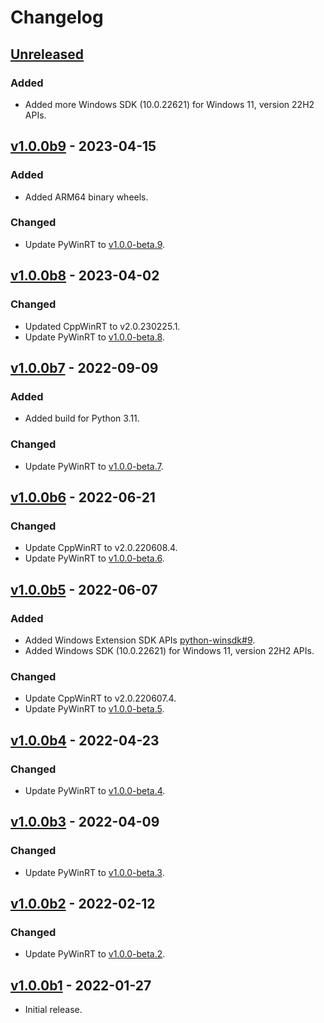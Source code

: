 <!-- refer to https://keepachangelog.com for guidance. -->

# Changelog

## [Unreleased]

### Added
- Added more Windows SDK (10.0.22621) for Windows 11, version 22H2 APIs.

## [v1.0.0b9] - 2023-04-15

### Added
- Added ARM64 binary wheels.

### Changed
- Update PyWinRT to [v1.0.0-beta.9](https://github.com/pywinrt/pywinrt/releases/tag/v1.0.0-beta.9).

## [v1.0.0b8] - 2023-04-02

### Changed
- Updated CppWinRT to v2.0.230225.1.
- Update PyWinRT to [v1.0.0-beta.8](https://github.com/pywinrt/pywinrt/releases/tag/v1.0.0-beta.8).

## [v1.0.0b7] - 2022-09-09

### Added
- Added build for Python 3.11.

### Changed
- Update PyWinRT to [v1.0.0-beta.7](https://github.com/pywinrt/pywinrt/releases/tag/v1.0.0-beta.7).

## [v1.0.0b6] - 2022-06-21

### Changed
- Update CppWinRT to v2.0.220608.4.
- Update PyWinRT to [v1.0.0-beta.6](https://github.com/pywinrt/pywinrt/releases/tag/v1.0.0-beta.6).

## [v1.0.0b5] - 2022-06-07

### Added
- Added Windows Extension SDK APIs [python-winsdk#9](https://github.com/pywinrt/python-winsdk/issues/9).
- Added Windows SDK (10.0.22621) for Windows 11, version 22H2 APIs.

### Changed
- Update CppWinRT to v2.0.220607.4.
- Update PyWinRT to [v1.0.0-beta.5](https://github.com/pywinrt/pywinrt/releases/tag/v1.0.0-beta.5).

## [v1.0.0b4] - 2022-04-23

### Changed

- Update PyWinRT to [v1.0.0-beta.4](https://github.com/pywinrt/pywinrt/releases/tag/v1.0.0-beta.4).

## [v1.0.0b3] - 2022-04-09

### Changed

- Update PyWinRT to [v1.0.0-beta.3](https://github.com/pywinrt/pywinrt/releases/tag/v1.0.0-beta.3).

## [v1.0.0b2] - 2022-02-12

### Changed

- Update PyWinRT to [v1.0.0-beta.2](https://github.com/pywinrt/pywinrt/releases/tag/v1.0.0-beta.2).

## [v1.0.0b1] - 2022-01-27

- Initial release.


[Unreleased]: https://github.com/pywinrt/python-winsdk/compare/v1.0.0b9...HEAD
[v1.0.0b9]: https://github.com/pywinrt/python-winsdk/compare/v1.0.0b8...v1.0.0b9
[v1.0.0b8]: https://github.com/pywinrt/python-winsdk/compare/v1.0.0b7...v1.0.0b8
[v1.0.0b7]: https://github.com/pywinrt/python-winsdk/compare/v1.0.0b6...v1.0.0b7
[v1.0.0b6]: https://github.com/pywinrt/python-winsdk/compare/v1.0.0b5...v1.0.0b6
[v1.0.0b5]: https://github.com/pywinrt/python-winsdk/compare/v1.0.0b4...v1.0.0b5
[v1.0.0b4]: https://github.com/pywinrt/python-winsdk/compare/v1.0.0b3...v1.0.0b4
[v1.0.0b3]: https://github.com/pywinrt/python-winsdk/compare/v1.0.0b2...v1.0.0b3
[v1.0.0b2]: https://github.com/pywinrt/python-winsdk/compare/v1.0.0b1...v1.0.0b2
[v1.0.0b1]: https://github.com/pywinrt/python-winsdk/tags/v1.0.0b1
